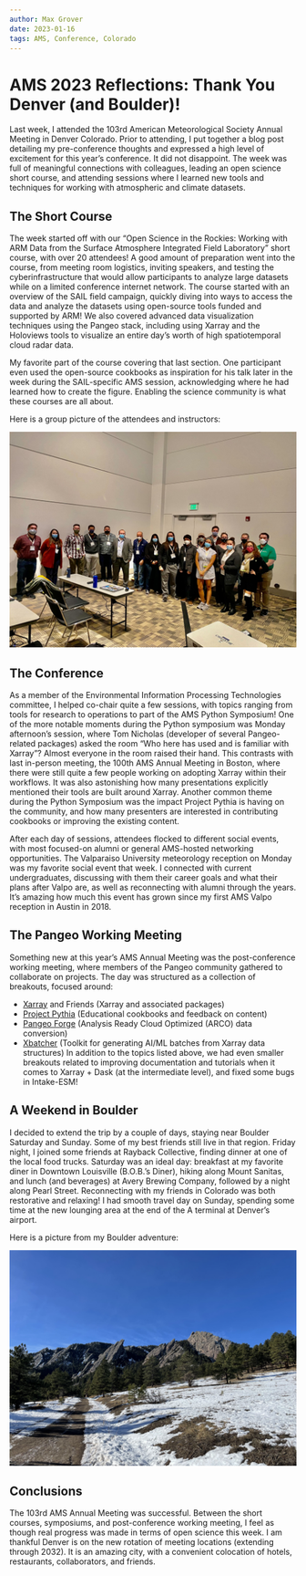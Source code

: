 ```yaml
---
author: Max Grover
date: 2023-01-16
tags: AMS, Conference, Colorado
---
```


# AMS 2023 Reflections: Thank You Denver (and Boulder)!

Last week, I attended the 103rd American Meteorological Society Annual Meeting in Denver Colorado. Prior to attending, I put together a blog post detailing my pre-conference thoughts and expressed a high level of excitement for this year’s conference. It did not disappoint. The week was full of meaningful connections with colleagues, leading an open science short course, and attending sessions where I learned new tools and techniques for working with atmospheric and climate datasets.

## The Short Course
The week started off with our “Open Science in the Rockies: Working with ARM Data from the Surface Atmosphere Integrated Field Laboratory” short course, with over 20 attendees! A good amount of preparation went into the course, from meeting room logistics, inviting speakers, and testing the cyberinfrastructure that would allow participants to analyze large datasets while on a limited conference internet network. The course started with an overview of the SAIL field campaign, quickly diving into ways to access the data and analyze the datasets using open-source tools funded and supported by ARM! We also covered advanced data visualization techniques using the Pangeo stack, including using Xarray and the Holoviews tools to visualize an entire day’s worth of high spatiotemporal cloud radar data.

My favorite part of the course covering that last section. One participant even used the open-source cookbooks as inspiration for his talk later in the week during the SAIL-specific AMS session, acknowledging where he had learned how to create the figure. Enabling the science community is what these courses are all about.

Here is a group picture of the attendees and instructors:

![Group picture of AMS SAIL Short Course Attendees](../images/sail-short-course-group.jpg)

## The Conference
As a member of the Environmental Information Processing Technologies committee, I helped co-chair quite a few sessions, with topics ranging from tools for research to operations to part of the AMS Python Symposium! One of the more notable moments during the Python symposium was Monday afternoon’s session, where Tom Nicholas (developer of several Pangeo-related packages) asked the room “Who here has used and is familiar with Xarray”? Almost everyone in the room raised their hand. This contrasts with last in-person meeting, the 100th AMS Annual Meeting in Boston, where there were still quite a few people working on adopting Xarray within their workflows. It was also astonishing how many presentations explicitly mentioned their tools are built around Xarray. Another common theme during the Python Symposium was the impact Project Pythia is having on the community, and how many presenters are interested in contributing cookbooks or improving the existing content.

After each day of sessions, attendees flocked to different social events, with most focused-on alumni or general AMS-hosted networking opportunities. The Valparaiso University meteorology reception on Monday was my favorite social event that week. I connected with current undergraduates, discussing with them their career goals and what their plans after Valpo are, as well as reconnecting with alumni through the years. It’s amazing how much this event has grown since my first AMS Valpo reception in Austin in 2018. 

## The Pangeo Working Meeting
Something new at this year’s AMS Annual Meeting was the post-conference working meeting, where members of the Pangeo community gathered to collaborate on projects. The day was structured as a collection of breakouts, focused around:
-	[Xarray](https://xarray.dev/) and Friends (Xarray and associated packages)
-	[Project Pythia](https://projectpythia.org/) (Educational cookbooks and feedback on content)
-	[Pangeo Forge](https://pangeo-forge.org/) (Analysis Ready Cloud Optimized (ARCO) data conversion)
-	[Xbatcher](https://xbatcher.readthedocs.io/en/latest/) (Toolkit for generating AI/ML batches from Xarray data structures)
In addition to the topics listed above, we had even smaller breakouts related to improving documentation and tutorials when it comes to Xarray + Dask (at the intermediate level), and fixed some bugs in Intake-ESM!

## A Weekend in Boulder
I decided to extend the trip by a couple of days, staying near Boulder Saturday and Sunday. Some of my best friends still live in that region. Friday night, I joined some friends at Rayback Collective, finding dinner at one of the local food trucks. Saturday was an ideal day: breakfast at my favorite diner in Downtown Louisville (B.O.B.’s Diner), hiking along Mount Sanitas, and lunch (and beverages) at Avery Brewing Company, followed by a night along Pearl Street. Reconnecting with my friends in Colorado was both restorative and relaxing! I had smooth travel day on Sunday, spending some time at the new lounging area at the end of the A terminal at Denver’s airport.

Here is a picture from my Boulder adventure:

![Boulder Flatirons covered with snow](../images/boulder-january-2023.jpeg)

## Conclusions
The 103rd AMS Annual Meeting was successful. Between the short courses, symposiums, and post-conference working meeting, I feel as though real progress was made in terms of open science this week. I am thankful Denver is on the new rotation of meeting locations (extending through 2032). It is an amazing city, with a convenient colocation of hotels, restaurants, collaborators, and friends.
